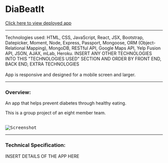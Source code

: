# DiaBeatIt

[Click here to view deployed app](https://dia-beat-it.herokuapp.com/)
<br>
***

Technologies used: HTML, CSS, JavaScript, React, JSX, Bootstrap, Datepicker, Moment, Node, Express, Passport, Mongoose, ORM (Object-Relational Mapping), MongoDB, RESTful API, Google Maps API, Yelp Fusion API, JSON, AJAX, mLab, Heroku. INSERT ANY OTHER TECHNOLOGIES INTO THIS "TECHNOLOGIES USED" SECTION AND ORDER BY FRONT END, BACK END, EXTRA TECHNOLOGIES
<br></br>
App is responsive and designed for a mobile screen and larger. 

***
### Overview:
An app that helps prevent diabetes through healthy eating.

This is a group project of an eight member team.
<br></br>

<kbd>![Screenshot](
https://raw.githubusercontent.com/makicoding/DiaBeatIt/master/screenshots/DiaBeatIt_Screenshot_02.png)</kbd>
***
### Technical Specification:

INSERT DETAILS OF THE APP HERE



